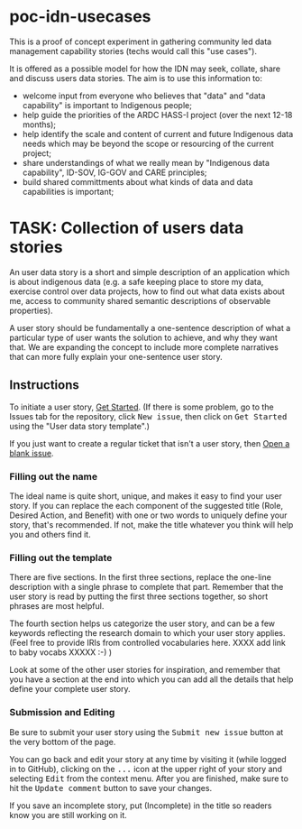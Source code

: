 # poc-idn-usecases

This is a proof of concept experiment in gathering community led data management capability stories (techs would call this "use cases").

It is offered as a possible model for how the IDN may seek, collate, share and discuss users data stories. The aim is to use this information to:

 * welcome input from everyone who believes that "data" and "data capability" is important to Indigenous people; 
 * help guide the priorities of the ARDC HASS-I project (over the next 12-18 months); 
 * help identify the scale and content of current and future Indigenous data needs which may be beyond the scope or resourcing of the current project;
 * share understandings of what we really mean by "Indigenous data capability", ID-SOV, IG-GOV and CARE principles;
 * build shared committments about what kinds of data and data capabilities is important;

# TASK: Collection of users data stories

An user data story is a short and simple description of an application which is about indigenous data (e.g. a safe keeping place to store my data, exercise control over data projects, how to find out what data exists about me, access to community shared semantic descriptions of observable properties).

A user story should be fundamentally a one-sentence description of what a particular type of user wants the solution to achieve, and why they want that. We are expanding the concept to include more complete narratives that can more fully explain your one-sentence user story. 

## Instructions

To initiate a user story, [Get Started](https://github.com/rdxx-sandpit/poc-idn-usecases/issues/new?assignees=&labels=user+story&template=user-data-story-template.md&title=Role+-+Desired+Action+-+Benefit). (If there is some problem, go to the Issues tab for the repository, click <kbd>New issue</kbd>, then click on <kbd>Get Started</kbd> using the "User data story template".)

If you just want to create a regular ticket that isn't a user story, then [Open a blank issue](https://github.com/rdxx-sandpit/poc-idn-usecases/issues/new).

### Filling out the name

The ideal name is quite short, unique, and makes it easy to find your user story. 
If you can replace the each component of the suggested title (Role, Desired Action, and Benefit) with one or two words
to uniquely define your story, that's recommended. If not, make the title whatever you think will help you and others find it.

### Filling out the template

There are five sections. In the first three sections, replace the one-line description with a single phrase to complete that part.
Remember that the user story is read by putting the first three sections together, so short phrases are most helpful.

The fourth section helps us categorize the user story, and can be a few keywords reflecting the research domain to which your user story applies. (Feel free to provide IRIs from controlled vocabularies here. XXXX add link to baby vocabs XXXXX :-) )

Look at some of the other user stories for inspiration, and remember that you have a section at the end into which you can add
all the details that help define your complete user story.

### Submission and Editing

Be sure to submit your user story using the <kbd>Submit new issue</kbd> button at the very bottom of the page.

You can go back and edit your story at any time by visiting it (while logged in to GitHub), clicking on the <kbd>...</kbd> icon at the upper right of your story and selecting <kbd>Edit</kbd> from the context menu. After you are finished, make sure to hit the <kbd>Update comment</kbd> button to save your changes.

If you save an incomplete story, put (Incomplete) in the title so readers know you are still working on it.
